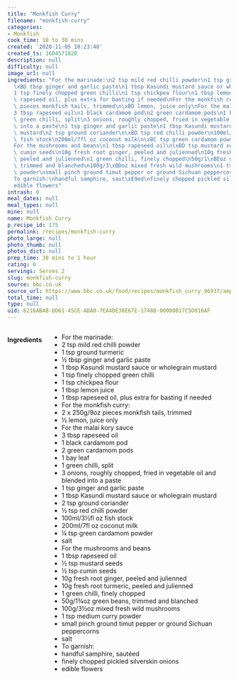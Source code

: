 ```yaml
---
title: "Monkfish Curry"
filename: "monkfish-curry"
categories:
- Monkfish
cook_time: 10 to 30 mins
created: '2020-11-05 10:23:48'
created_ts: 1604571828
description: null
difficulty: null
image_url: null
ingredients: "For the marinade:\n2 tsp mild red chilli powder\n1 tsp ground turmeric\n\
  \xBD tbsp ginger and garlic paste\n1 tbsp Kasundi mustard sauce or wholegrain mustard\n\
  1 tsp finely chopped green chilli\n1 tsp chickpea flour\n1 tbsp lemon juice\n1 tbsp\
  \ rapeseed oil, plus extra for basting if needed\nFor the monkfish curry:\n2 x 250g/9oz\
  \ pieces monkfish tails, trimmed\n\xBD lemon, juice only\nFor the malai kory sauce\n\
  3 tbsp rapeseed oil\n1 black cardamom pod\n2 green cardamom pods\n1 bay leaf\n1\
  \ green chilli, split\n3 onions, roughly chopped, fried in vegetable oil and blended\
  \ into a paste\n1 tsp ginger and garlic paste\n1 tbsp Kasundi mustard sauce or wholegrain\
  \ mustard\n2 tsp ground coriander\n\xBD tsp red chilli powder\n100ml/3\xBDfl oz\
  \ fish stock\n200ml/7fl oz coconut milk\n\xBC tsp green cardamom powder\nsalt\n\
  For the mushrooms and beans\n1 tbsp rapeseed oil\n\xBD tsp mustard seeds\n\xBD tsp\
  \ cumin seeds\n10g fresh root ginger, peeled and julienned\n10g fresh root turmeric,\
  \ peeled and julienned\n1 green chilli, finely chopped\n50g/1\xBEoz green beans,\
  \ trimmed and blanched\n100g/3\xBDoz mixed fresh wild mushrooms\n1 tsp medium curry\
  \ powder\nsmall pinch ground timut pepper or ground Sichuan peppercorns\nsalt\n\
  To garnish:\nhandful samphire, saut\xE9ed\nfinely chopped pickled silverskin onions\n\
  edible flowers"
intrash: 0
meal_dates: null
meal_types: null
mine: null
name: Monkfish Curry
p_recipe_id: 175
permalink: /recipes/monkfish-curry
photo_large: null
photo_thumb: null
photos_dict: null
prep_time: 30 mins to 1 hour
rating: 0
servings: Serves 2
slug: monkfish-curry
source: bbc.co.uk
source_url: https://www.bbc.co.uk/food/recipes/monkfish_curry_96937/amp
total_time: null
type: null
uid: 6216ABAB-DD61-45CE-ADA0-7EA4DE38E67E-17488-00000B17C5D816AF
---
```

<div class="large-8 medium-7 columns" id="writeup">	</div><!-- #writeup -->
</div><!-- #row-one -->
<div class="row" id="row-two">	<div class="medium-4 small-5 columns" id="ingredients"><h4>Ingredients</h4><div class="box box-ingredients content"><ul>
<li>For the marinade:</li>
<li>2 tsp mild red chilli powder</li>
<li>1 tsp ground turmeric</li>
<li>½ tbsp ginger and garlic paste</li>
<li>1 tbsp Kasundi mustard sauce or wholegrain mustard</li>
<li>1 tsp finely chopped green chilli</li>
<li>1 tsp chickpea flour</li>
<li>1 tbsp lemon juice</li>
<li>1 tbsp rapeseed oil, plus extra for basting if needed</li>
<li>For the monkfish curry:</li>
<li>2 x 250g/9oz pieces monkfish tails, trimmed</li>
<li>½ lemon, juice only</li>
<li>For the malai kory sauce</li>
<li>3 tbsp rapeseed oil</li>
<li>1 black cardamom pod</li>
<li>2 green cardamom pods</li>
<li>1 bay leaf</li>
<li>1 green chilli, split</li>
<li>3 onions, roughly chopped, fried in vegetable oil and blended into a paste</li>
<li>1 tsp ginger and garlic paste</li>
<li>1 tbsp Kasundi mustard sauce or wholegrain mustard</li>
<li>2 tsp ground coriander</li>
<li>½ tsp red chilli powder</li>
<li>100ml/3½fl oz fish stock</li>
<li>200ml/7fl oz coconut milk</li>
<li>¼ tsp green cardamom powder</li>
<li>salt</li>
<li>For the mushrooms and beans</li>
<li>1 tbsp rapeseed oil</li>
<li>½ tsp mustard seeds</li>
<li>½ tsp cumin seeds</li>
<li>10g fresh root ginger, peeled and julienned</li>
<li>10g fresh root turmeric, peeled and julienned</li>
<li>1 green chilli, finely chopped</li>
<li>50g/1¾oz green beans, trimmed and blanched</li>
<li>100g/3½oz mixed fresh wild mushrooms</li>
<li>1 tsp medium curry powder</li>
<li>small pinch ground timut pepper or ground Sichuan peppercorns</li>
<li>salt</li>
<li>To garnish:</li>
<li>handful samphire, sautéed</li>
<li>finely chopped pickled silverskin onions</li>
<li>edible flowers</li>
</ul>
</div>	</div>	<div class="medium-6 small-7 columns" id="directions">	</div>